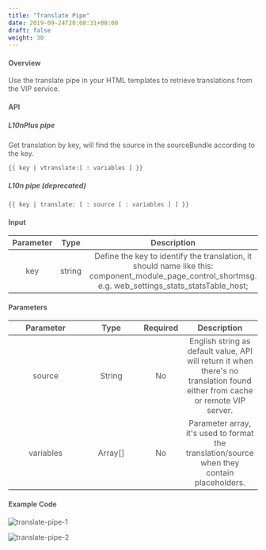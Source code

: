 ```yaml
---
title: "Translate Pipe"
date: 2019-09-24T20:08:31+08:00
draft: false
weight: 30
---
```


#### **Overview**

Use the translate pipe in your HTML templates to retrieve translations from the VIP service.


#### **API**

##### **L10nPlus pipe**

Get translation by key, will find the source in the sourceBundle according to the key.

```
{{ key | vtranslate:[ : variables ] }}

```

##### **L10n pipe** (deprecated)

```
{{ key | translate: [ : source [ : variables ] ] }}

```

#### **Input**

| Parameter |  Type  |                         Description                          |
| :-------: | :----: | :----------------------------------------------------------: |
|    key    | string | Define the key to identify the translation, it should name like this: component_module_page_control_shortmsg. e.g. web_settings_stats_statsTable_host; |

#### **Parameters**

| Parameter |  Type   | Required |                         Description                          |
| :-------: | :-----: | :------: | :----------------------------------------------------------: |
|  source   | String  |    No    | English string as default value, API will return it when there's no translation found either from cache or remote VIP server. |
| variables | Array[] |    No    | Parameter array, it's used to format the translation/source when they contain placeholders. |


#### **Example Code**

![translate-pipe-1](https://github.com/zmengjiao/singleton/raw/website/content/en/images/translate-pipe/translate-pipe-1.png)


![translate-pipe-2](https://github.com/zmengjiao/singleton/raw/website/content/en/images/translate-pipe/translate-pipe-2.png)


<style>
    html {
        font-family: Metropolis;
        color: #575757;
    }
    article section.page pre {
        background-color: #fafafa;
        border:1px solid #ccc;
        padding-top: 2rem;
    }
    article section.page table th {
        font-weight:500;
        text-transform: inherit;
    }
    table thead tr th:first-child {
        width:13rem;
    }
    table thead tr th:nth-child(2) {
        width:10rem;
    }
    /* table thead tr th:nth-child(3) {
        width:10rem;
    } */
</style>